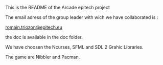 This is the README of the Arcade epitech project

The email adress of the group leader with wich we have collaborated is : 

romain.triozon@epitech.eu

the doc is available in the doc folder.

We have choosen the Ncurses, SFML and SDL 2 Grahic Libraries.

The game are Nibbler and Pacman.
